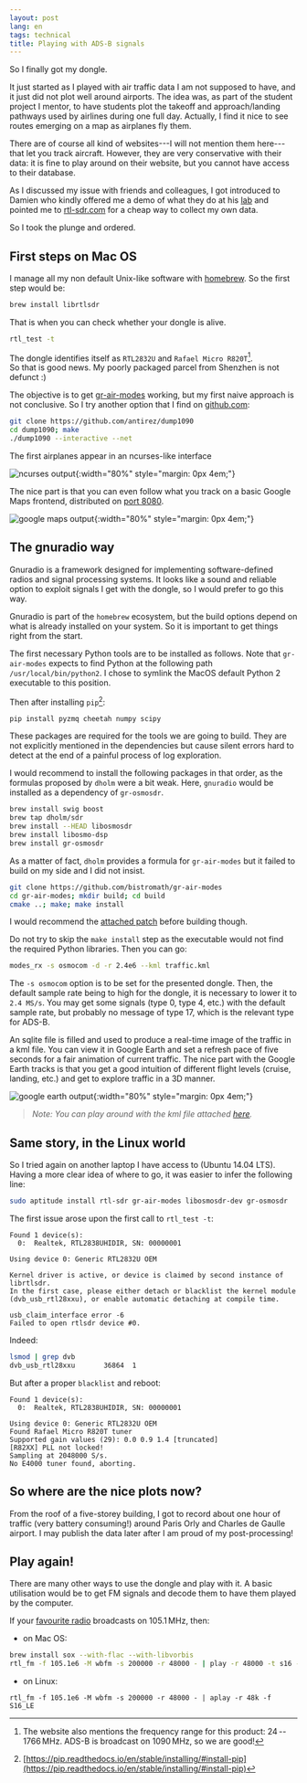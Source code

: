 ```yaml
---
layout: post
lang: en
tags: technical
title: Playing with ADS-B signals
---
```


So I finally got my dongle.

It just started as I played with air traffic data I am not supposed to have,
and it just did not plot well around airports. The idea was, as part of the
student project I mentor, to have students plot the takeoff and
approach/landing pathways used by airlines during one full day. Actually, I
find it nice to see routes emerging on a map as airplanes fly them.

There are of course all kind of websites---I will not mention them here---that let you track aircraft. However, they are very conservative with their data: it is fine to play around on their website, but you cannot have access to their database.

As I discussed my issue with friends and colleagues, I got introduced to Damien who kindly offered me a demo of what they do at his [lab](https://sourceforge.isae.fr/projects/ralf) and pointed me to [rtl-sdr.com](http://www.rtl-sdr.com/buy-rtl-sdr-dvb-t-dongles/) for a cheap way to collect my own data.

So I took the plunge and ordered.

## First steps on Mac OS

I manage all my non default Unix-like software with [homebrew](https://github.com/Homebrew/homebrew/). So the first step would be:

~~~sh
brew install librtlsdr
~~~

That is when you can check whether your dongle is alive.

~~~sh
rtl_test -t
~~~

The dongle identifies itself as `RTL2832U` and `Rafael Micro R820T`[^1].  
So that is good news. My poorly packaged parcel from Shenzhen is not defunct :)

[^1]: The website also mentions the frequency range for this product: 24 -- 1766 MHz. ADS-B is broadcast on 1090 MHz, so we are good!

The objective is to get [gr-air-modes](https://github.com/bistromath/gr-air-modes) working, but my first naive approach is not conclusive. So I try another option that I find on [github.com](https://github.com/):

~~~sh
git clone https://github.com/antirez/dump1090
cd dump1090; make
./dump1090 --interactive --net
~~~

The first airplanes appear in an ncurses-like interface

![ncurses output](/images/adsb-dump-term.png){:width="80%" style="margin: 0px 4em;"}


The nice part is that you can even follow what you track on a basic Google Maps frontend, distributed on [port 8080](http://localhost:8080).

![google maps output](/images/adsb-dump-map.png){:width="80%" style="margin: 0px 4em;"}

## The gnuradio way

Gnuradio is a framework designed for implementing software-defined radios and signal processing systems. It looks like a sound and reliable option to exploit signals I get with the dongle, so I would prefer to go this way.

Gnuradio is part of the `homebrew` ecosystem, but the build options depend on what is already installed on your system. So it is important to get things right from the start.

The first necessary Python tools are to be installed as follows. Note that `gr-air-modes` expects to find Python at the following path `/usr/local/bin/python2`. I chose to symlink the MacOS default Python 2 executable to this position.

Then after installing `pip`[^2]:

[^2]: [https://pip.readthedocs.io/en/stable/installing/#install-pip](https://pip.readthedocs.io/en/stable/installing/#install-pip)

~~~sh
pip install pyzmq cheetah numpy scipy
~~~

These packages are required for the tools we are going to build. They are not explicitly mentioned in the dependencies but cause silent errors hard to detect at the end of a painful process of log exploration.

I would recommend to install the following packages in that order, as the formulas proposed by `dholm` were a bit weak. Here, `gnuradio` would be installed as a dependency of `gr-osmosdr`.

~~~sh
brew install swig boost
brew tap dholm/sdr
brew install --HEAD libosmosdr
brew install libosmo-dsp
brew install gr-osmosdr
~~~

As a matter of fact, `dholm` provides a formula for `gr-air-modes` but it failed to build on my side and I did not insist.

~~~sh
git clone https://github.com/bistromath/gr-air-modes
cd gr-air-modes; mkdir build; cd build
cmake ..; make; make install
~~~

I would recommend the [attached patch](/extra/gr-air-modes.patch) before building though.

Do not try to skip the `make install` step as the executable would not find the required Python libraries. Then you can go:

~~~sh
modes_rx -s osmocom -d -r 2.4e6 --kml traffic.kml  
~~~

The `-s osmocom` option is to be set for the presented dongle. Then, the default sample rate being to high for the dongle, it is necessary to lower it to `2.4 MS/s`. You may get some signals (type 0, type 4, etc.) with the default sample rate, but probably no message of type 17, which is the relevant type for ADS-B.

An sqlite file is filled and used to produce a real-time image of the traffic in a kml file. You can view it in Google Earth and set a refresh pace of five seconds for a fair animation of current traffic. The nice part with the Google Earth tracks is that you get a good intuition of different flight levels (cruise, landing, etc.) and get to explore traffic in a 3D manner.

![google earth output](/images/adsb-google-earth.png){:width="80%" style="margin: 0px 4em;"}

> *Note: You can play around with the kml file attached [here](/extra/traffic.kml).*

## Same story, in the Linux world

So I tried again on another laptop I have access to (Ubuntu 14.04 LTS). Having a more clear idea of where to go, it was easier to infer the following line:

~~~sh
sudo aptitude install rtl-sdr gr-air-modes libosmosdr-dev gr-osmosdr
~~~

The first issue arose upon the first call to `rtl_test -t`:

~~~
Found 1 device(s):
  0:  Realtek, RTL2838UHIDIR, SN: 00000001

Using device 0: Generic RTL2832U OEM

Kernel driver is active, or device is claimed by second instance of librtlsdr.
In the first case, please either detach or blacklist the kernel module
(dvb_usb_rtl28xxu), or enable automatic detaching at compile time.

usb_claim_interface error -6
Failed to open rtlsdr device #0.
~~~

Indeed:

~~~sh
lsmod | grep dvb
dvb_usb_rtl28xxu       36864  1
~~~

But after a proper `blacklist` and reboot:

~~~
Found 1 device(s):
  0:  Realtek, RTL2838UHIDIR, SN: 00000001

Using device 0: Generic RTL2832U OEM
Found Rafael Micro R820T tuner
Supported gain values (29): 0.0 0.9 1.4 [truncated]
[R82XX] PLL not locked!
Sampling at 2048000 S/s.
No E4000 tuner found, aborting.
~~~

## So where are the nice plots now?

From the roof of a five-storey building, I got to record about one hour of traffic (very battery consuming!) around Paris Orly and Charles de Gaulle airport. I may publish the data later after I am proud of my post-processing!


## Play again!

There are many other ways to use the dongle and play with it. A basic utilisation would be to get FM signals and decode them to have them played by the computer.

If your [favourite radio](http://www.fipradio.fr/player) broadcasts on 105.1 MHz, then:

- on Mac OS:

~~~sh
brew install sox --with-flac --with-libvorbis
rtl_fm -f 105.1e6 -M wbfm -s 200000 -r 48000 - | play -r 48000 -t s16 -L -c 1 -
~~~

- on Linux:

~~~
rtl_fm -f 105.1e6 -M wbfm -s 200000 -r 48000 - | aplay -r 48k -f S16_LE
~~~
